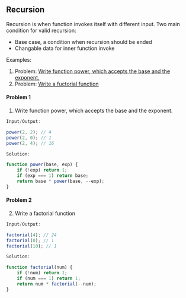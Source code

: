 ## Recursion

Recursion is when function invokes itself with different input.
Two main condition for valid recursion:
* Base case, a condition when recursion should be ended
* Changable data for inner function invoke

Examples:

1. Problem: [Write function power, which accepts the base and the exponent.](#problem-1)
2. Problem: [Write a fuctorial function](#problem-2)

#### Problem 1
1. Write function power, which accepts the base and the exponent.

```javascript
Input/Output:

power(2, 2); // 4
power(2, 0); // 1
power(2, 4); // 16
```

```javascript
Solution:

function power(base, exp) {
    if (!exp) return 1;
    if (exp === 1) return base;
    return base * power(base, --exp);
}
```


#### Problem 2
2. Write a factorial function

```javascript
Input/Output:

factorial(4); // 24
factorial(0); // 1
factorial(10); // 1
```

```javascript
Solution:

function factorial(num) {
    if (!num) return 1;
    if (num === 1) return 1;
    return num * factorial(--num);
}
```


